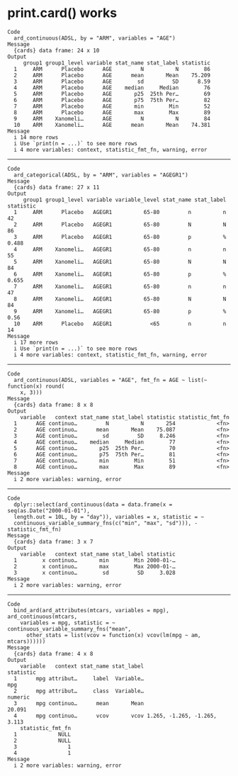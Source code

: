 # print.card() works

    Code
      ard_continuous(ADSL, by = "ARM", variables = "AGE")
    Message
      {cards} data frame: 24 x 10
    Output
         group1 group1_level variable stat_name stat_label statistic
      1     ARM      Placebo      AGE         N          N        86
      2     ARM      Placebo      AGE      mean       Mean    75.209
      3     ARM      Placebo      AGE        sd         SD      8.59
      4     ARM      Placebo      AGE    median     Median        76
      5     ARM      Placebo      AGE       p25  25th Per…        69
      6     ARM      Placebo      AGE       p75  75th Per…        82
      7     ARM      Placebo      AGE       min        Min        52
      8     ARM      Placebo      AGE       max        Max        89
      9     ARM    Xanomeli…      AGE         N          N        84
      10    ARM    Xanomeli…      AGE      mean       Mean    74.381
    Message
      i 14 more rows
      i Use `print(n = ...)` to see more rows
      i 4 more variables: context, statistic_fmt_fn, warning, error

---

    Code
      ard_categorical(ADSL, by = "ARM", variables = "AGEGR1")
    Message
      {cards} data frame: 27 x 11
    Output
         group1 group1_level variable variable_level stat_name stat_label statistic
      1     ARM      Placebo   AGEGR1          65-80         n          n        42
      2     ARM      Placebo   AGEGR1          65-80         N          N        86
      3     ARM      Placebo   AGEGR1          65-80         p          %     0.488
      4     ARM    Xanomeli…   AGEGR1          65-80         n          n        55
      5     ARM    Xanomeli…   AGEGR1          65-80         N          N        84
      6     ARM    Xanomeli…   AGEGR1          65-80         p          %     0.655
      7     ARM    Xanomeli…   AGEGR1          65-80         n          n        47
      8     ARM    Xanomeli…   AGEGR1          65-80         N          N        84
      9     ARM    Xanomeli…   AGEGR1          65-80         p          %      0.56
      10    ARM      Placebo   AGEGR1            <65         n          n        14
    Message
      i 17 more rows
      i Use `print(n = ...)` to see more rows
      i 4 more variables: context, statistic_fmt_fn, warning, error

---

    Code
      ard_continuous(ADSL, variables = "AGE", fmt_fn = AGE ~ list(~ function(x) round(
        x, 3)))
    Message
      {cards} data frame: 8 x 8
    Output
        variable   context stat_name stat_label statistic statistic_fmt_fn
      1      AGE continuo…         N          N       254             <fn>
      2      AGE continuo…      mean       Mean    75.087             <fn>
      3      AGE continuo…        sd         SD     8.246             <fn>
      4      AGE continuo…    median     Median        77             <fn>
      5      AGE continuo…       p25  25th Per…        70             <fn>
      6      AGE continuo…       p75  75th Per…        81             <fn>
      7      AGE continuo…       min        Min        51             <fn>
      8      AGE continuo…       max        Max        89             <fn>
    Message
      i 2 more variables: warning, error

---

    Code
      dplyr::select(ard_continuous(data = data.frame(x = seq(as.Date("2000-01-01"),
      length.out = 10L, by = "day")), variables = x, statistic = ~
      continuous_variable_summary_fns(c("min", "max", "sd"))), -statistic_fmt_fn)
    Message
      {cards} data frame: 3 x 7
    Output
        variable   context stat_name stat_label statistic
      1        x continuo…       min        Min 2000-01-…
      2        x continuo…       max        Max 2000-01-…
      3        x continuo…        sd         SD     3.028
    Message
      i 2 more variables: warning, error

---

    Code
      bind_ard(ard_attributes(mtcars, variables = mpg), ard_continuous(mtcars,
        variables = mpg, statistic = ~ continuous_variable_summary_fns("mean",
          other_stats = list(vcov = function(x) vcov(lm(mpg ~ am, mtcars))))))
    Message
      {cards} data frame: 4 x 8
    Output
        variable   context stat_name stat_label                    statistic
      1      mpg attribut…     label  Variable…                          mpg
      2      mpg attribut…     class  Variable…                      numeric
      3      mpg continuo…      mean       Mean                       20.091
      4      mpg continuo…      vcov       vcov 1.265, -1.265, -1.265, 3.113
        statistic_fmt_fn
      1             NULL
      2             NULL
      3                1
      4                1
    Message
      i 2 more variables: warning, error

